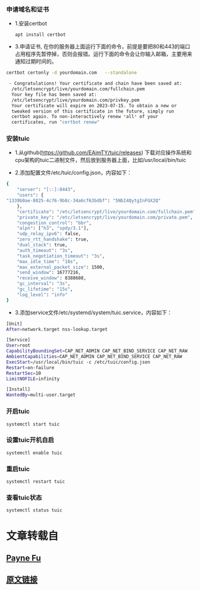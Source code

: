 
### 申请域名和证书

- 1.安装certbot

      apt install certbot

- 3.申请证书, 在你的服务器上面运行下面的命令，前提是要把80和443的端口占用程序先暂停掉，否则会报错。运行下面的命令会让你输入邮箱，主要用来通知过期时间的。
```bash
certbot certonly -d yourdomain.com   --standalone

 - Congratulations! Your certificate and chain have been saved at:
  /etc/letsencrypt/live/yourdomain.com/fullchain.pem
  Your key file has been saved at:
  /etc/letsencrypt/live/yourdomain.com/privkey.pem
  Your certificate will expire on 2023-07-15. To obtain a new or
  tweaked version of this certificate in the future, simply run
  certbot again. To non-interactively renew *all* of your
  certificates, run "certbot renew"
```
### 安装tuic
- 1.从github(https://github.com/EAimTY/tuic/releases) 下载对应操作系统和cpu架构的tuic二进制文件，然后放到服务器上面，比如/usr/local/bin/tuic

- 2.添加配置文件/etc/tuic/config.json，内容如下：

```bash
{
    "server": "[::]:8443",
    "users": {
"1339b0ae-8025-4c76-9b8c-34a6cf63bdbf": "5NbI4QytgInFGX2Q"
    },
    "certificate": "/etc/letsencrypt/live/yourdomain.com/fullchain.pem",
    "private_key": "/etc/letsencrypt/live/yourdomain.com/private.pem",
    "congestion_control": "bbr",
    "alpn": ["h3", "spdy/3.1"],
    "udp_relay_ipv6": false,
    "zero_rtt_handshake": true,
    "dual_stack": true,
    "auth_timeout": "3s",
    "task_negotiation_timeout": "3s",
    "max_idle_time": "10s",
    "max_external_packet_size": 1500,
    "send_window": 16777216,
    "receive_window": 8388608,
    "gc_interval": "3s",
    "gc_lifetime": "15s",
    "log_level": "info"
}
```
- 3.添加service文件/etc/systemd/system/tuic.service，内容如下：
```bash
[Unit]
After=network.target nss-lookup.target

[Service]
User=root
CapabilityBoundingSet=CAP_NET_ADMIN CAP_NET_BIND_SERVICE CAP_NET_RAW
AmbientCapabilities=CAP_NET_ADMIN CAP_NET_BIND_SERVICE CAP_NET_RAW
ExecStart=/usr/local/bin/tuic -c /etc/tuic/config.json
Restart=on-failure
RestartSec=10
LimitNOFILE=infinity

[Install]
WantedBy=multi-user.target
```
### 开启tuic
    systemctl start tuic
### 设置tuic开机自启
    systemctl enable tuic
### 重启tuic
    systemctl restart tuic
### 查看tuic状态
    systemctl status tuic

# 文章转载自 
## [Payne Fu](https://beyondkmp.com/about)  

## [原文链接](https://beyondkmp.com/2023/04/16/tuic-config/)